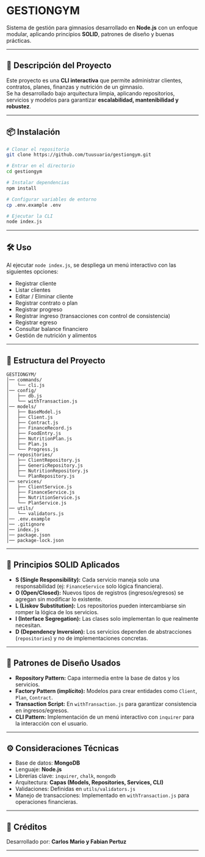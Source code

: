 # GESTIONGYM

Sistema de gestión para gimnasios desarrollado en **Node.js** con un enfoque modular, aplicando principios **SOLID**, patrones de diseño y buenas prácticas.

---

## 🚀 Descripción del Proyecto

Este proyecto es una **CLI interactiva** que permite administrar clientes, contratos, planes, finanzas y nutrición de un gimnasio.  
Se ha desarrollado bajo arquitectura limpia, aplicando repositorios, servicios y modelos para garantizar **escalabilidad, mantenibilidad y robustez**.

---

## 📦 Instalación

```bash
# Clonar el repositorio
git clone https://github.com/tuusuario/gestiongym.git

# Entrar en el directorio
cd gestiongym

# Instalar dependencias
npm install

# Configurar variables de entorno
cp .env.example .env

# Ejecutar la CLI
node index.js
```

---

## 🛠️ Uso

Al ejecutar `node index.js`, se despliega un menú interactivo con las siguientes opciones:

- Registrar cliente
- Listar clientes
- Editar / Eliminar cliente
- Registrar contrato o plan
- Registrar progreso
- Registrar ingreso (transacciones con control de consistencia)
- Registrar egreso
- Consultar balance financiero
- Gestión de nutrición y alimentos

---

## 📂 Estructura del Proyecto

```
GESTIONGYM/
│── commands/
│   └── cli.js
│── config/
│   ├── db.js
│   └── withTransaction.js
│── models/
│   ├── BaseModel.js
│   ├── Client.js
│   ├── Contract.js
│   ├── FinanceRecord.js
│   ├── FoodEntry.js
│   ├── NutritionPlan.js
│   ├── Plan.js
│   └── Progress.js
│── repositories/
│   ├── ClientRepository.js
│   ├── GenericRepository.js
│   ├── NutritionRepository.js
│   └── PlanRepository.js
│── services/
│   ├── ClientService.js
│   ├── FinanceService.js
│   ├── NutritionService.js
│   └── PlanService.js
│── utils/
│   └── validators.js
│── .env.example
│── .gitignore
│── index.js
│── package.json
│── package-lock.json
```

---

## 📐 Principios SOLID Aplicados

- **S (Single Responsibility):** Cada servicio maneja solo una responsabilidad (ej: `FinanceService` solo lógica financiera).
- **O (Open/Closed):** Nuevos tipos de registros (ingresos/egresos) se agregan sin modificar lo existente.
- **L (Liskov Substitution):** Los repositorios pueden intercambiarse sin romper la lógica de los servicios.
- **I (Interface Segregation):** Las clases solo implementan lo que realmente necesitan.
- **D (Dependency Inversion):** Los servicios dependen de abstracciones (`repositories`) y no de implementaciones concretas.

---

## 🎨 Patrones de Diseño Usados

- **Repository Pattern:** Capa intermedia entre la base de datos y los servicios.
- **Factory Pattern (implícito):** Modelos para crear entidades como `Client`, `Plan`, `Contract`.
- **Transaction Script:** En `withTransaction.js` para garantizar consistencia en ingresos/egresos.
- **CLI Pattern:** Implementación de un menú interactivo con `inquirer` para la interacción con el usuario.

---

## ⚙️ Consideraciones Técnicas

- Base de datos: **MongoDB**
- Lenguaje: **Node.js**
- Librerías clave: `inquirer`, `chalk`, `mongodb`
- Arquitectura: **Capas (Models, Repositories, Services, CLI)**
- Validaciones: Definidas en `utils/validators.js`
- Manejo de transacciones: Implementado en `withTransaction.js` para operaciones financieras.

---

## 👥 Créditos

Desarrollado por: **Carlos Mario y Fabian Pertuz**  



---
